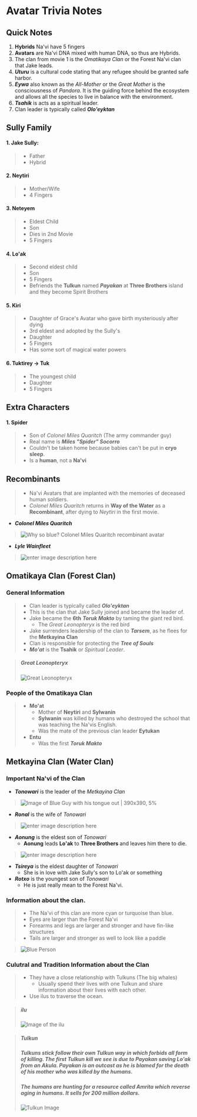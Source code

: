 

# Avatar Trivia Notes


## Quick Notes

1. **Hybrids** Na'vi have 5 fingers
2. **Avatars** are Na'vi DNA mixed with human DNA, so thus are Hybrids.
3. The clan from movie 1 is the *Omatikaya Clan* or the Forest Na'vi clan that Jake leads.
4. ***Uturu*** is a cultural code stating that any refugee should be granted safe harbor. 
5. ***Eywa*** also known as the *All-Mother* or the *Great Mother* is the consciousness of *Pandora*. It is the guiding force behind the ecosystem and allows all the species to live in balance with the environment.
6. ***Tsahik*** is acts as a spiritual leader.
7. Clan leader is typically called ***Olo'eyktan***

## Sully Family
#### 1. Jake Sully:
> * Father
> * Hybrid 
#### 2. Neytiri
> * Mother/Wife
> * 4 Fingers
#### 3. Neteyem
> * Eldest Child
> * Son
> * Dies in 2nd Movie
> * 5 Fingers
#### 4. Lo'ak
> * Second eldest child
> * Son
> * 5 Fingers
> * Befriends the **Tulkun** named ***Payakan*** at **Three Brothers** island and they become Spirit Brothers
#### 5. Kiri

> * Daughter of Grace's Avatar who gave birth mysteriously after dying
> * 3rd eldest and adopted by the Sully's
> * Daughter
> * 5 Fingers
> * Has some sort of magical water powers

#### 6. Tuktirey -> Tuk
> * The youngest child
> * Daughter
> * 5 Fingers

## Extra Characters
#### 1. Spider
> * Son of *Colonel Miles Quaritch* (The army commander guy)
> * Real name is ***Miles "Spider" Socorro***
> * Couldn't be taken home because babies can't be put in **cryo sleep**.
> * Is a **human**, not a **Na'vi**
	

## Recombinants
	
> * Na'vi Avatars that are implanted with the memories of deceased human soldiers.
> * *Colonel Miles Quaritch* returns in **Way of the Water** as a **Recombinant**, after dying to *Neytiri* in the first movie.
* ***Colonel Miles Quaritch***
>![Why so blue? Colonel Miles Quaritch recombinant avatar](https://media.tenor.com/ZtBoDixMujIAAAAe/avatar-2-why-so-blue.png)
* ***Lyle Wainfleet***
>![enter image description here](https://i.ytimg.com/vi/EiWagr9g4sI/maxresdefault.jpg)


## Omatikaya Clan (Forest Clan)

### General Information
> * Clan leader is typically called ***Olo'eyktan***
> * This is the clan that Jake Sully joined and became the leader of.
> * Jake became the **6th** ***Toruk Makto*** by taming the giant red bird.
>	* The *Great Leonopteryx* is the red bird
> * Jake surrenders leadership of the clan to ***Tarsem***, as he flees for the **Metkayina Clan**
> * Clan is responsible for protecting the ***Tree of Souls***
> * ***Mo'at*** is the **Tsahik** or *Spiritual Leader*.

> ##### Great Leonopteryx
> ![Great Leonopteryx](https://cdna.artstation.com/p/assets/images/images/073/044/162/large/nikusha-kharabadze-4.jpg?1708783551)

### People of the Omatikaya Clan
> * **Mo'at**
>	 * Mother of **Neytiri** and **Sylwanin**
>	 * **Sylwanin** was killed by humans who destroyed the school that was teaching the Na'vis English.
>   * Was the mate of the previous clan leader **Eytukan**
>  * **Entu**
>    * Was the first ***Toruk Makto***
>   
 


## Metkayina Clan (Water Clan)

### Important Na'vi of the Clan
* ***Tonowari*** is the leader of the *Metkayina Clan*

>![Image of Blue Guy with his tongue out | 390x390, 5%](https://i.pinimg.com/736x/39/1a/31/391a31ea7005874e7c10f255abda5910.jpg)

* ***Ronal*** is the wife of *Tonowari*
>![enter image description here](https://lumiere-a.akamaihd.net/v1/images/a_avatarpandorapedia_ronal_16x9_1098_10_9d5b4f0d.jpeg?region=240,0,1440,1080)
* ***Aonung*** is the eldest son of *Tonowari*
	* **Aonung** leads **Lo'ak** to **Three Brothers** and leaves him there to die.
>![enter image description here](https://lumiere-a.akamaihd.net/v1/images/a_avatarpandorapedia_aonung_16x9_1098_12_86bb99ba.jpeg?region=240,0,1440,1080)
* ***Tsireya*** is the eldest daughter of *Tonowari*
	* She is in love with Jake Sully's son to Lo'ak or something
* ***Rotxo*** is the youngest son of *Tonowari*
	* He is just really mean to the Forest Na'vi.



### Information about the clan.
> * The Na'vi of this clan are more cyan or turquoise than blue.
>  * Eyes are larger than the Forest Na'vi
> * Forearms and legs are larger and stronger and have fin-like structures
> * Tails are larger and stronger as well to look like a paddle

>![Blue Person](https://lumiere-a.akamaihd.net/v1/images/a_avatarpandorapedia_metkayina_16x9_1098_14_ba1265b3.jpeg?region=0%2C0%2C1920%2C1080)

### Culutral and Tradition Information about the Clan
> * They have a close relationship with Tulkuns (The big whales)
>   * Usually spend their lives with one Tulkun and share information about their lives with each other.
> * Use ilus to traverse the ocean.

> ##### ilu
> ![Image of the ilu](https://cdn.1001hobbies.com/1978383-large_default/metal-earth-5062248-avatar-ilu.jpg)

> ##### Tulkun
>  ##### Tulkuns stick follow their own Tulkun way in which forbids all form of killing. The first Tulkun kill we see is due to Payakan saving Lo'ak from an Akula. Payakan is an outcast as he is blamed for the death of his mother who was killed by the humans.
>  ##### The humans are hunting for a resource called Amrita which reverse aging in humans. It sells for 200 million dollars.
> ![Tulkun Image](https://www.hallmarkornaments.com/assets/images/hallmark-2024-Payakan-the-Tulkun-Avatar-2799QXI7761.jpg)
